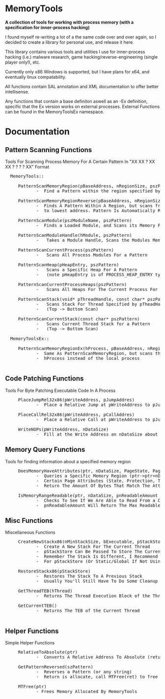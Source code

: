 # MemoryTools

**A collection of tools for working with process memory (with a specification for inner-process hacking)**

<p>
I found myself re-writing a lot of a the same code over and over again, so I decided to create a library for personal
use, and release it here. 

This library contains various tools and utilities I use for inner-process hacking (i.e.) malware research, game hacking/reverse-engineering (single player only!), etc.

Currently only x86 Windows is supported, but I have plans for x64, and eventually linux compatability. 
  
All functions contain SAL annotation and XML documentation to offer better intellisense.
  
Any functions that contain a base definiton aswell as an -Ex definition, specific that the Ex version works on external processes. 
External Functions can be found in the MemoryToolsEx namespace.
 
</p>

# Documentation


## Pattern Scanning Functions

Tools For Scanning Process Memory For A Certain Pattern In "XX XX ? XX XX ? ? ? ? XX" Format 


<pre>
  MemoryTools::
     
     PatternScanMemoryRegion(pBaseAddress, nRegionSize, pszPattern)
            -  Find a Pattern within the region specified by pBaseAddress of region size nRegionSize 
            
     PatternScanMemoryRegionReverse(pBaseAddress, nRegionSize, pszPattern)
            -  Finds A Pattern Within A Region, but scans from highest address
            -  to lowest address. Pattern Is Automatically Reversed
            
     PatternScanModule(pszModuleName, pszPattern)
            -  Finds a Loaded Module, and Scans its Memory For a Pattern
             
     PatternScanModuleHandle(hModule, pszPattern)
            -   Takes a Module Handle, Scans the Modules Memory For a Pattern 
            
     PatternScanCurrentProcess(pszPattern)
            -   Scans All Process Modules For a Pattern
        
     PatternScanHeap(pHeapEntry, pszPattern)
            -   Scans a Specific Heap For A Pattern 
            -   (note pHeapEntry is of PROCESS_HEAP_ENTRY type, and refers to a specific heap)
         
     PatternScanCurrentProcessHeaps(pszPattern)
            -   Scans All Heaps For The Current Process For a Pattern
            
     PatternScanStack(void* pThreadHandle, const char* pszPattern)
            -   Scans Stack For Thread Specified by pTheadHandle for a Pattern
            -   (Top -> Bottom Scan)
            
     PatternScanCurrentStack(const char* pszPattern)
            -   Scans Current Thread Stack for a Pattern
            -   (Top -> Bottom Scan) 
            
  MemoryToolsEx::
  
     PatternScanMemoryRegionEx(hProcess, pBaseAddress, nRegionSize, pszPattern)
            -  Same As PatternScanMemoryRegion, but scans the process specified by
            -  hProcess instead of the local process
            
</pre>

## Code Patching Functions

Tools For Byte Patching Executable Code In A Process


<pre>
     PlaceJumpRel32x86(pWriteAddress, pJumpAddres)
            -  Place a Relative Jump at pWriteAddress to pJumpAddress (0xE9 rel/32 opcode)
            
     PlaceCallRel32x86(pWriteAddress, pCallAddres)
            -  Place a Relative Call at pWriteAddress to pJumpAddress (0xE8 rel/32 opcode)
            
     WriteNOPs(pWriteAddress, nDataSize)
            -  Fill at the Write Address an nDataSize about of nop Opcodes (0x90)           
</pre>

## Memory Query Functions

Tools for finding information about a specified memory region

<pre>
     DoesMemoryHaveAttributes(ptr, nDataSize, PageState, PageProtect, PageType, pnMatchableAmount (optional))
            -  Queries a Specific Memory Region (ptr->ptr+nDataSize) And Checks To See If The Memory Matches 
            -  Certain Page Attributes (State, Protection, Type). The Optional Value pnMatchableAmount Will 
            -  Return The Amount Of Bytes That Match The Attributes (if not all do, this also returns false)
            
     IsMemoryRangeReadable(ptr, nDataSize, pnReadableAmount (optional))
            -  Checks To See If We Are Able to Read From a Certain Memory Range
            -  pnReadableAmount Will Return The Max Readable Bytes If Passed
</pre>

## Misc Functions
Miscellaneous Functions 

<pre>
     CreateNewStackx86(nMinStackSize, bExecutable, pStackStore (optional))
            -  Create A New Stack For The Current Thread
            -  pStackStore Can Be Passed To Store The Current Stack To Restore later
            -  Remember The Stack Is Different, I Recommend Using A thread_local Var
            -  For pStackStore (Or Static/Global If Not Using Multiple Threads)
      
     RestoreStackx86(pStackStore)
            -  Restores The Stack To A Previous Stack
            -  Usually You'll Still Have To Do Some Cleanup On Your End
            
     GetThreadTEB(hThread)
            -  Returns The Thread Execution Block of the Thread Specified By hThread
            
     GetCurrentTEB()
            -  Returns The TEB of the Current Thread

</pre>

## Helper Functions

Simple Helper Functions

<pre>
     RelativeToAbsolute(ptr)
            -  Converts A Relative Address To Absolute (returns NULL if memory location is not readable)
            
     GetPatternReversed(szPattern)
            -  Reverses a Pattern (or any string)
            -  Return is allocate, call MTFree(ret) to free
            
     MTFree(ptr)
            - Frees Memory Allocated By MemoryTools
</pre>


